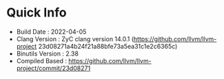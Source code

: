 # Quick Info
* Build Date : 2022-04-05
* Clang Version : ZyC clang version 14.0.1 (https://github.com/llvm/llvm-project 23d08271a4b24f21a88bfe73a5ea31c1e2c6365c)
* Binutils Version : 2.38
* Compiled Based : https://github.com/llvm/llvm-project/commit/23d08271

